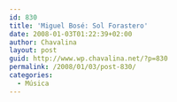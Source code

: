 ```yaml
---
id: 830
title: 'Miguel Bosé: Sol Forastero'
date: 2008-01-03T01:22:39+02:00
author: Chavalina
layout: post
guid: http://www.wp.chavalina.net/?p=830
permalink: /2008/01/03/post-830/
categories:
  - Música
---
```

<object width="425" height="355">
  <embed src="http://www.youtube.com/v/Fz56EHC3M10&#038;rel=1" type="application/x-shockwave-flash" wmode="transparent" width="425" height="355"><noembed></p>